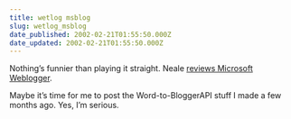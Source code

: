 ```yaml
---
title: wetlog msblog
slug: wetlog_msblog
date_published: 2002-02-21T01:55:50.000Z
date_updated: 2002-02-21T01:55:50.000Z
---
```


Nothing’s funnier than playing it straight. Neale [reviews Microsoft Weblogger](http://www.wrongwaygoback.com/wetlogarchive/archive.shtml?2002_02_17_archive.html#9865330).

Maybe it’s time for me to post the Word-to-BloggerAPI stuff I made a few months ago. Yes, I’m serious.
